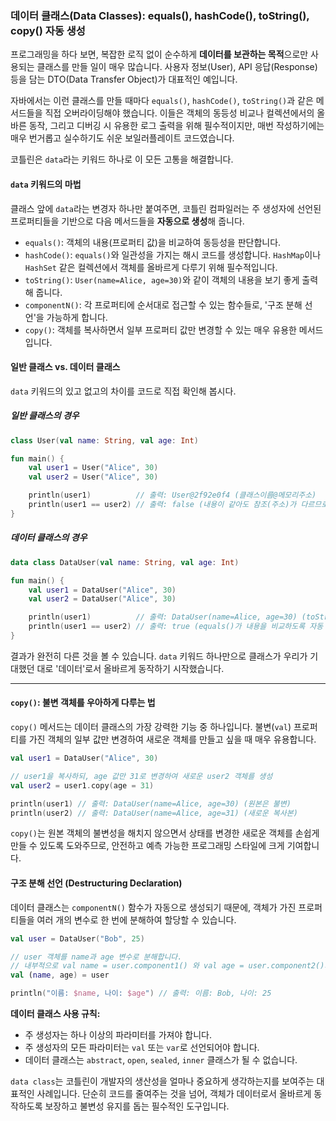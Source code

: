 ### 데이터 클래스(Data Classes): equals(), hashCode(), toString(), copy() 자동 생성

프로그래밍을 하다 보면, 복잡한 로직 없이 순수하게 **데이터를 보관하는 목적**으로만 사용되는 클래스를 만들 일이 매우 많습니다. 사용자 정보(User), API 응답(Response) 등을 담는 DTO(Data Transfer Object)가 대표적인 예입니다.

자바에서는 이런 클래스를 만들 때마다 `equals()`, `hashCode()`, `toString()`과 같은 메서드들을 직접 오버라이딩해야 했습니다. 이들은 객체의 동등성 비교나 컬렉션에서의 올바른 동작, 그리고 디버깅 시 유용한 로그 출력을 위해 필수적이지만, 매번 작성하기에는 매우 번거롭고 실수하기도 쉬운 보일러플레이트 코드였습니다.

코틀린은 `data`라는 키워드 하나로 이 모든 고통을 해결합니다.

#### `data` 키워드의 마법

클래스 앞에 `data`라는 변경자 하나만 붙여주면, 코틀린 컴파일러는 주 생성자에 선언된 프로퍼티들을 기반으로 다음 메서드들을 **자동으로 생성**해 줍니다.

  * `equals()`: 객체의 내용(프로퍼티 값)을 비교하여 동등성을 판단합니다.
  * `hashCode()`: `equals()`와 일관성을 가지는 해시 코드를 생성합니다. `HashMap`이나 `HashSet` 같은 컬렉션에서 객체를 올바르게 다루기 위해 필수적입니다.
  * `toString()`: `User(name=Alice, age=30)`와 같이 객체의 내용을 보기 좋게 출력해 줍니다.
  * `componentN()`: 각 프로퍼티에 순서대로 접근할 수 있는 함수들로, '구조 분해 선언'을 가능하게 합니다.
  * `copy()`: 객체를 복사하면서 일부 프로퍼티 값만 변경할 수 있는 매우 유용한 메서드입니다.

#### 일반 클래스 vs. 데이터 클래스

`data` 키워드의 있고 없고의 차이를 코드로 직접 확인해 봅시다.

##### 일반 클래스의 경우

```kotlin
class User(val name: String, val age: Int)

fun main() {
    val user1 = User("Alice", 30)
    val user2 = User("Alice", 30)

    println(user1)          // 출력: User@2f92e0f4 (클래스이름@메모리주소)
    println(user1 == user2) // 출력: false (내용이 같아도 참조(주소)가 다르므로)
}
```

##### 데이터 클래스의 경우

```kotlin
data class DataUser(val name: String, val age: Int)

fun main() {
    val user1 = DataUser("Alice", 30)
    val user2 = DataUser("Alice", 30)

    println(user1)          // 출력: DataUser(name=Alice, age=30) (toString() 자동 생성)
    println(user1 == user2) // 출력: true (equals()가 내용을 비교하도록 자동 생성)
}
```

결과가 완전히 다른 것을 볼 수 있습니다. `data` 키워드 하나만으로 클래스가 우리가 기대했던 대로 '데이터'로서 올바르게 동작하기 시작했습니다.

-----

#### `copy()`: 불변 객체를 우아하게 다루는 법

`copy()` 메서드는 데이터 클래스의 가장 강력한 기능 중 하나입니다. 불변(`val`) 프로퍼티를 가진 객체의 일부 값만 변경하여 새로운 객체를 만들고 싶을 때 매우 유용합니다.

```kotlin
val user1 = DataUser("Alice", 30)

// user1을 복사하되, age 값만 31로 변경하여 새로운 user2 객체를 생성
val user2 = user1.copy(age = 31)

println(user1) // 출력: DataUser(name=Alice, age=30) (원본은 불변)
println(user2) // 출력: DataUser(name=Alice, age=31) (새로운 복사본)
```

`copy()`는 원본 객체의 불변성을 해치지 않으면서 상태를 변경한 새로운 객체를 손쉽게 만들 수 있도록 도와주므로, 안전하고 예측 가능한 프로그래밍 스타일에 크게 기여합니다.

#### 구조 분해 선언 (Destructuring Declaration)

데이터 클래스는 `componentN()` 함수가 자동으로 생성되기 때문에, 객체가 가진 프로퍼티들을 여러 개의 변수로 한 번에 분해하여 할당할 수 있습니다.

```kotlin
val user = DataUser("Bob", 25)

// user 객체를 name과 age 변수로 분해합니다.
// 내부적으로 val name = user.component1() 와 val age = user.component2()가 호출됩니다.
val (name, age) = user

println("이름: $name, 나이: $age") // 출력: 이름: Bob, 나이: 25
```

**데이터 클래스 사용 규칙:**

  * 주 생성자는 하나 이상의 파라미터를 가져야 합니다.
  * 주 생성자의 모든 파라미터는 `val` 또는 `var`로 선언되어야 합니다.
  * 데이터 클래스는 `abstract`, `open`, `sealed`, `inner` 클래스가 될 수 없습니다.

`data class`는 코틀린이 개발자의 생산성을 얼마나 중요하게 생각하는지를 보여주는 대표적인 사례입니다. 단순히 코드를 줄여주는 것을 넘어, 객체가 데이터로서 올바르게 동작하도록 보장하고 불변성 유지를 돕는 필수적인 도구입니다.